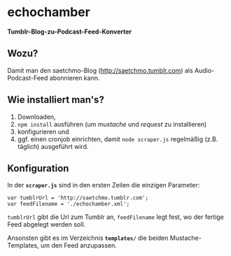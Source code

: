 # echochamber
**Tumblr-Blog-zu-Podcast-Feed-Konverter**

## Wozu?

Damit man den saetchmo-Blog (http://saetchmo.tumblr.com) als Audio-Podcast-Feed abonnieren kann.

## Wie installiert man's?

1. Downloaden,
2. `npm install` ausführen (um *mustache* und *request* zu installieren)
3. konfigurieren und
3. ggf. einen cronjob einrichten, damit `node scraper.js` regelmäßig (z.B. täglich) ausgeführt wird.

## Konfiguration

In der **`scraper.js`** sind in den ersten Zeilen die einzigen Parameter:

	var tumblrUrl = 'http://saetchmo.tumblr.com';
	var feedFilename = './echochamber.xml';

`tumblrUrl` gibt die Url zum Tumblr an, `feedFilename` legt fest, wo der fertige Feed abgelegt werden soll.

Ansonsten gibt es im Verzeichnis **`templates/`** die beiden Mustache-Templates, um den Feed anzupassen.




